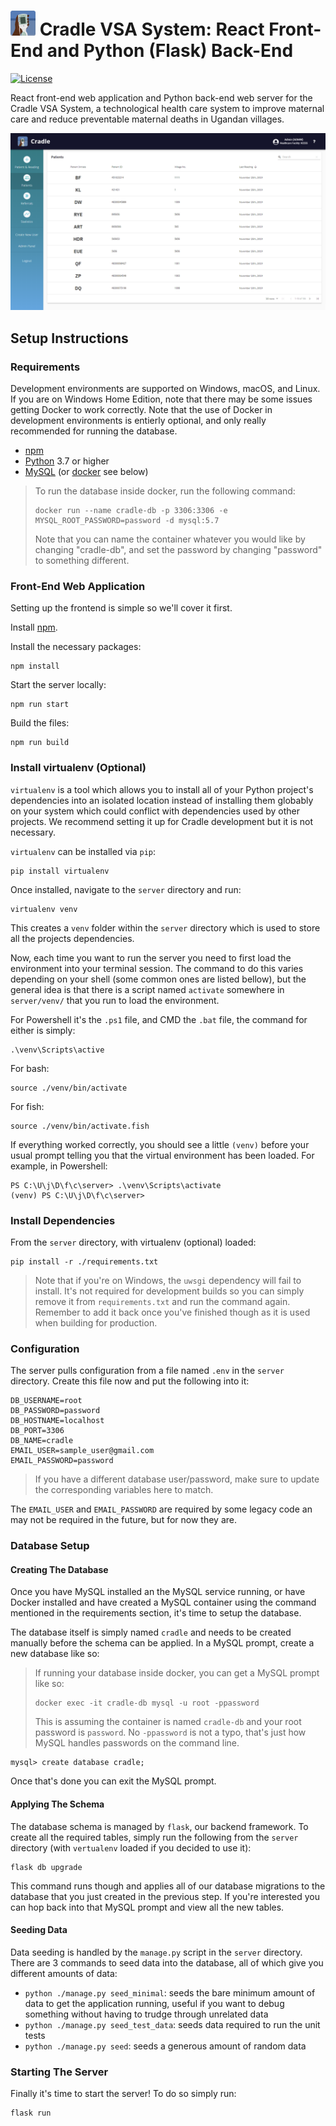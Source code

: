 # <img src="readme-img/logo.png" width=40> Cradle VSA System: React Front-End and Python (Flask) Back-End

[![License](https://img.shields.io/github/license/Cradle-VSA/cradle-platform)](https://github.com/Cradle-VSA/cradle-platform/blob/master/LICENCE)

React front-end web application and Python back-end web server for the Cradle 
VSA System, a technological health care system to improve maternal care and 
reduce preventable maternal deaths in Ugandan villages.

<img src="readme-img/screenshot.png" width="600px"/>


## Setup Instructions

### Requirements

Development environments are supported on Windows, macOS, and Linux. If you are
on Windows Home Edition, note that there may be some issues getting Docker to
work correctly. Note that the use of Docker in development environments is
entierly optional, and only really recommended for running the database.

* [npm](https://www.npmjs.com/get-npm)
* [Python](https://www.python.org/) 3.7 or higher
* [MySQL](https://dev.mysql.com/downloads/) (or [docker](https://www.docker.com/products/docker-desktop) see below)

> To run the database inside docker, run the following command:
>
> ```
> docker run --name cradle-db -p 3306:3306 -e MYSQL_ROOT_PASSWORD=password -d mysql:5.7
> ```
>
> Note that you can name the container whatever you would like by changing
> "cradle-db", and set the password by changing "password" to something different.


### Front-End Web Application

Setting up the frontend is simple so we'll cover it first.

Install [npm](https://www.npmjs.com/get-npm).

Install the necessary packages:
```shell
npm install
```

Start the server locally:
```shell
npm run start
```

Build the files:
```shell
npm run build
```

### Install virtualenv (Optional)

`virtualenv` is a tool which allows you to install all of your Python project's
dependencies into an isolated location instead of installing them globably on
your system which could conflict with dependencies used by other projects. We
recommend setting it up for Cradle development but it is not necessary.

`virtualenv` can be installed via `pip`:

```
pip install virtualenv
```

Once installed, navigate to the `server` directory and run:

```
virtualenv venv
```

This creates a `venv` folder within the `server` directory which is used to
store all the projects dependencies.

Now, each time you want to run the server you need to first load the environment
into your terminal session. The command to do this varies depending on your 
shell (some common ones are listed bellow), but the general idea is that there
is a script named `activate` somewhere in `server/venv/` that you run to load
the environment.

For Powershell it's the `.ps1` file, and CMD the `.bat` file, the command for
either is simply:

```
.\venv\Scripts\active
```

For bash:

```
source ./venv/bin/activate
```

For fish:

```
source ./venv/bin/activate.fish
```

If everything worked correctly, you should see a little `(venv)` before your
usual prompt telling you that the virtual environment has been loaded. For 
example, in Powershell:

```
PS C:\U\j\D\f\c\server> .\venv\Scripts\activate
(venv) PS C:\U\j\D\f\c\server>
```

### Install Dependencies

From the `server` directory, with virtualenv (optional) loaded:

```
pip install -r ./requirements.txt
```

> Note that if you're on Windows, the `uwsgi` dependency will fail to install.
> It's not required for development builds so you can simply remove it from
> `requirements.txt` and run the command again. Remember to add it back once
> you've finished though as it is used when building for production.

### Configuration

The server pulls configuration from a file named `.env` in the `server` directory.
Create this file now and put the following into it:

```
DB_USERNAME=root
DB_PASSWORD=password
DB_HOSTNAME=localhost
DB_PORT=3306
DB_NAME=cradle
EMAIL_USER=sample_user@gmail.com
EMAIL_PASSWORD=password
```

> If you have a different database user/password, make sure to update the
> corresponding variables here to match.

The `EMAIL_USER` and `EMAIL_PASSWORD` are required by some legacy code an may
not be required in the future, but for now they are.

### Database Setup

#### Creating The Database

Once you have MySQL installed an the MySQL service running, or have Docker
installed and have created a MySQL container using the command mentioned in the
requirements section, it's time to setup the database.

The database itself is simply named `cradle` and needs to be created manually
before the schema can be applied. In a MySQL prompt, create a new database like
so:

> If running your database inside docker, you can get a MySQL prompt like so:
>
> ```
> docker exec -it cradle-db mysql -u root -ppassword
> ```
>
> This is assuming the container is named `cradle-db` and your root password is
> `password`. No `-ppassword` is not a typo, that's just how MySQL handles
> passwords on the command line.

```
mysql> create database cradle;
```

Once that's done you can exit the MySQL prompt.

#### Applying The Schema

The database schema is managed by `flask`, our backend framework. To create all
the required tables, simply run the following from the `server` directory (with
`vertualenv` loaded if you decided to use it):

```
flask db upgrade
```

This command runs though and applies all of our database migrations to the
database that you just created in the previous step. If you're interested you
can hop back into that MySQL prompt and view all the new tables.

#### Seeding Data

Data seeding is handled by the `manage.py` script in the `server` directory.
There are 3 commands to seed data into the database, all of which give you
different amounts of data:

* `python ./manage.py seed_minimal`: seeds the bare minimum amount of data to
get the application running, useful if you want to debug something without 
having to trudge through unrelated data
* `python ./manage.py seed_test_data`: seeds data required to run the unit tests
* `python ./manage.py seed`: seeds a generous amount of random data

### Starting The Server

Finally it's time to start the server! To do so simply run:

```
flask run
```
